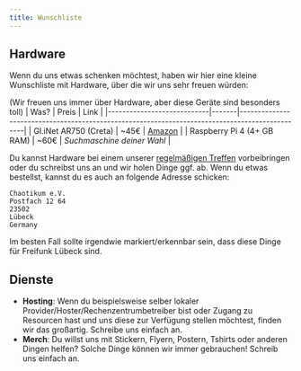 ```yaml
---
title: Wunschliste
---
```


## Hardware

Wenn du uns etwas schenken möchtest, haben wir hier eine kleine Wunschliste mit Hardware, über die wir uns sehr freuen würden:

(Wir freuen uns immer über Hardware, aber diese Geräte sind besonders toll)
| Was?                       | Preis | Link                                                                                           |
|----------------------------|-------|------------------------------------------------------------------------------------------------|
| Gl.iNet AR750 (Creta)      | ~45€  | [Amazon](https://www.amazon.com/GL-iNet-GL-AR750-300Mbps-pre-Installed-Included/dp/B07712LKJM) |
| Raspberry Pi 4 (4+ GB RAM) | ~60€  | *Suchmaschine deiner Wahl*                                                                     |


Du kannst Hardware bei einem unserer [regelmäßigen Treffen](//luebeck.freifunk.net/treffen.html) vorbeibringen oder du schreibst uns an und wir holen Dinge ggf. ab.
Wenn du etwas bestellst, kannst du es auch an folgende Adresse schicken:
```
Chaotikum e.V.
Postfach 12 64
23502
Lübeck
Germany
```
Im besten Fall sollte irgendwie markiert/erkennbar sein, dass diese Dinge für Freifunk Lübeck sind.



## Dienste

- __Hosting__:
  Wenn du beispielsweise selber lokaler Provider/Hoster/Rechenzentrumbetreiber bist oder Zugang zu Resourcen hast und uns diese zur Verfügung stellen möchtest, finden wir das großartig. Schreibe uns einfach an.
- __Merch__:
  Du willst uns mit Stickern, Flyern, Postern, Tshirts oder anderen Dingen helfen? Solche Dinge können wir immer gebrauchen! Schreib uns einfach an.
